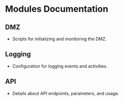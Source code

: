 # Modules Documentation

## DMZ
- Scripts for initializing and monitoring the DMZ.

## Logging
- Configuration for logging events and activities.

## API
- Details about API endpoints, parameters, and usage.
